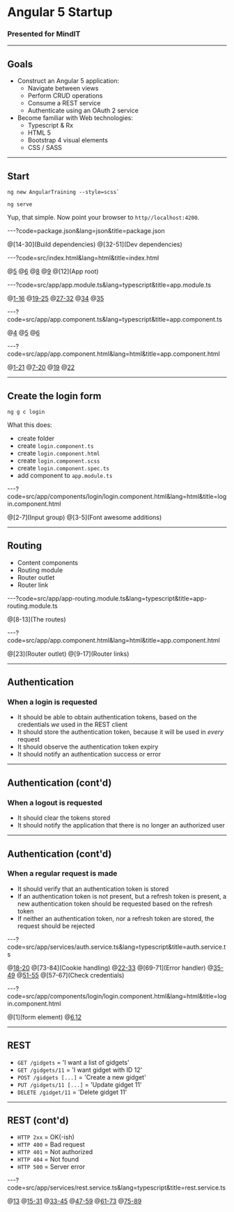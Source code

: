 # Angular 5 Startup

### Presented for MindIT

---

## Goals

- Construct an Angular 5 application:
    - Navigate between views
    - Perform CRUD operations
    - Consume a REST service
    - Authenticate using an OAuth 2 service
- Become familiar with Web technologies:
    - Typescript & Rx
    - HTML 5
    - Bootstrap 4 visual elements
    - CSS / SASS

---

## Start

```
ng new AngularTraining --style=scss` 

ng serve
```

Yup, that simple. Now point your browser to `http//localhost:4200`.

---?code=package.json&lang=json&title=package.json

@[14-30](Build dependencies)
@[32-51](Dev dependencies)

---?code=src/index.html&lang=html&title=index.html

@[5](Title)
@[6](Base)
@[8](Viewport)
@[9](Favicon)
@[12](App root)

---?code=src/app/app.module.ts&lang=typescript&title=app.module.ts

@[1-16](Imports)
@[19-25](Declarations)
@[27-32](Imports)
@[34](Providers)
@[35](Bootstrap)

---?code=src/app/app.component.ts&lang=typescript&title=app.component.ts

@[4](Selector)
@[5](Template)
@[6](Style)

---?code=src/app/app.component.html&lang=html&title=app.component.html

@[1-21](Navbar)
@[7-20](Collapsible)
@[19](Login)
@[22](Content)

---

## Create the login form

```
ng g c login
```

What this does:

- create folder
- create `login.component.ts`
- create `login.component.html`
- create `login.component.scss`
- create `login.component.spec.ts`
- add component to `app.module.ts`

---?code=src/app/components/login/login.component.html&lang=html&title=login.component.html

@[2-7](Input group)
@[3-5](Font awesome additions)

---

## Routing

- Content components
- Routing module
- Router outlet
- Router link

---?code=src/app/app-routing.module.ts&lang=typescript&title=app-routing.module.ts

@[8-13](The routes)

---?code=src/app/app.component.html&lang=html&title=app.component.html

@[23](Router outlet)
@[9-17](Router links)

---

## Authentication

### When a login is requested

- It should be able to obtain authentication tokens, based on the credentials _we_ used in the REST client
- It should store the authentication token, because it will be used in _every_ request
- It should observe the authentication token expiry
- It should notify an authentication success or error

---

## Authentication (cont'd)

### When a logout is requested

- It should clear the tokens stored
- It should notify the application that there is no longer an authorized user

---

## Authentication (cont'd)

### When a regular request is made

- It should verify that an authentication token is stored
- If an authentication token is not present, but a refresh token is present, a new authentication token should be requested based on the refresh token
- If neither an authentication token, nor a refresh token are stored, the request should be rejected

---?code=src/app/services/auth.service.ts&lang=typescript&title=auth.service.ts

@[18-20](constructor)
@[73-84](Cookie handling)
@[22-33](login)
@[69-71](Error handler)
@[35-49](refresh)
@[51-55](logout)
@[57-67](Check credentials)

---?code=src/app/components/login/login.component.html&lang=html&title=login.component.html

@[1](form element)
@[6,12](ngModel)

---

## REST

- `GET /gidgets` = 'I want a list of gidgets'
- `GET /gidgets/11` = 'I want gidget with ID 12'
- `POST /gidgets [...]` = 'Create a new gidget'
- `PUT /gidgets/11 [...]` = 'Update gidget 11'
- `DELETE /gidget/11` = 'Delete gidget 11'

---

## REST (cont'd)

- `HTTP 2xx` = OK(-ish)
- `HTTP 400` = Bad request
- `HTTP 401` = Not authorized
- `HTTP 404` = Not found
- `HTTP 500` = Server error

---?code=src/app/services/rest.service.ts&lang=typescript&title=rest.service.ts

@[13](constructor)
@[15-31](getList)
@[33-45](getOne)
@[47-59](delete)
@[61-73](update)
@[75-89](create)